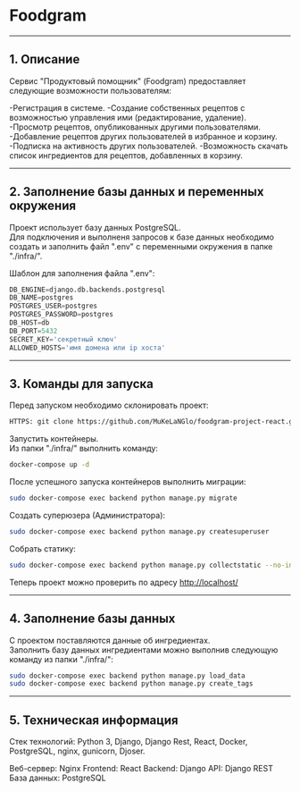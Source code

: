 # Foodgram

---
## 1. Описание

Сервис "Продуктовый помощник" (Foodgram) предоставляет следующие возможности пользователям:

  -Регистрация в системе.
  -Создание собственных рецептов с возможностью управления ими (редактирование, удаление).
  -Просмотр рецептов, опубликованных другими пользователями.
  -Добавление рецептов других пользователей в избранное и корзину.
  -Подписка на активность других пользователей.
  -Возможность скачать список ингредиентов для рецептов, добавленных в корзину.

---
## 2. Заполнение базы данных и переменных окружения

Проект использует базу данных PostgreSQL.  
Для подключения и выполненя запросов к базе данных необходимо создать и заполнить файл ".env" с переменными окружения в папке "./infra/".

Шаблон для заполнения файла ".env":
```python
DB_ENGINE=django.db.backends.postgresql
DB_NAME=postgres
POSTGRES_USER=postgres
POSTGRES_PASSWORD=postgres
DB_HOST=db
DB_PORT=5432
SECRET_KEY='секретный ключ'
ALLOWED_HOSTS='имя домена или ip хоста'
```

---
## 3. Команды для запуска

Перед запуском необходимо склонировать проект:
```bash
HTTPS: git clone https://github.com/MuKeLaNGlo/foodgram-project-react.git
```

Запустить контейнеры.  
Из папки "./infra/" выполнить команду:
```bash
docker-compose up -d
```

После успешного запуска контейнеров выполнить миграции:
```bash
sudo docker-compose exec backend python manage.py migrate
```

Создать суперюзера (Администратора):
```bash
sudo docker-compose exec backend python manage.py createsuperuser
```

Собрать статику:
```bash
sudo docker-compose exec backend python manage.py collectstatic --no-input
```

Теперь проект можно проверить по адресу [http://localhost/](http://localhost/)

---
## 4. Заполнение базы данных

С проектом поставляются данные об ингредиентах.  
Заполнить базу данных ингредиентами можно выполнив следующую команду из папки "./infra/":
```bash
sudo docker-compose exec backend python manage.py load_data
sudo docker-compose exec backend python manage.py create_tags
```

---
## 5. Техническая информация

Стек технологий: Python 3, Django, Django Rest, React, Docker, PostgreSQL, nginx, gunicorn, Djoser.

Веб-сервер: Nginx 
Frontend: React
Backend: Django
API: Django REST
База данных: PostgreSQL
